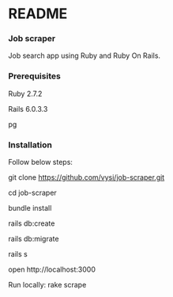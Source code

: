 # README

### Job scraper

Job search app using Ruby and Ruby On Rails.

### Prerequisites
Ruby 2.7.2

Rails 6.0.3.3

pg

### Installation

Follow below steps:

git clone https://github.com/vysi/job-scraper.git

cd job-scraper

bundle install

rails db:create

rails db:migrate

rails s

open http://localhost:3000

Run locally: rake scrape
